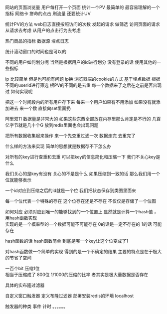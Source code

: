 


网站的页面浏览量
用户每打开一个页面 统计一个PV 最简单的 最容易理解的一个指标
网络卡  拼命的点击   刷流量
还要统计UV


统计PV的方法
web日志直接按照访问的次数 发起的请求 做筛选 访问页面的请求
从请求去考虑  从用户的点击行为去考虑


热门商品的指标
数据源 埋点日志

统计滚动窗口的时间也是可以的




不同的用户如何划分呢
当然是根据用户的id进行划分
没有登录的话 使用其他的一些指标


ip 比较简单 但是也可能有问题 ip换
浏览器端的cookie的方式
基于埋点数据
根据不同的userid进行筛选
根PV的不同的是去重
每一个数据来了之后在之前是否出现过
如何实现呢

把这一个时间段内的所有用户存下来
每来一个用户如果有不用添加 如果没有就添加进去
来一个数 直接向set里面扔

阿里双11  数据量是非常大的
如果这些东西全部放在内存里那么肯定是不行的
几百亿字节就是几十个G
放到redis里面也会出现问题

把所有数据收集起来操作
来一个先查重过滤一次 数据走完 去重完了


什么样的方法来实现
简单的思想就是数据存不下怎么办


对所有的key进行查重和去重
可以把key的信息简化和压缩一下
我们不关心key是什么

我们关心的是key有没有 关心的不是是什么
如果压缩到一致的话 那么我们用一个位就能够表示

一个id对应到压缩之后的id就是一个位
我们把状态保存到类图里面来

每一个位代表一个特殊的存在 这个位存在还是不存在
不仅仅是存储了一个位图

如何对应
必须对应到唯一的能够找到的一个位置上
显然就是计算一个hash值 ，用hash函数实现  
实现的是一个概率型的一个数据可能不可能存在
0的话是一定不存在的
1的话 可能存在

hash函数的话
hash函数简单 
到底是哪一个key让这个位变成了1 

对hash函数做一个简单的实现
得到的是一个不确定的结果
主要的特点是在于极大的节省了空间


一百个bit 压缩1位  
相当于压缩成了
800位 1/1000的压缩的比率
者其实是极大量数据是否存在


具体的实布隆过滤器

自定义窗口触发器
定义布隆过滤器
部署安装redis的环境 localhost 


触发器的种类 事件 计时 。。。。。。 


